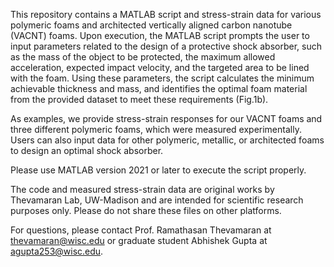 This repository contains a MATLAB script and stress-strain data for various polymeric foams and architected vertically aligned carbon nanotube (VACNT) foams. Upon execution, the MATLAB script prompts the user to input parameters related to the design of a protective shock absorber, such as the mass of the object to be protected, the maximum allowed acceleration, expected impact velocity, and the targeted area to be lined with the foam. Using these parameters, the script calculates the minimum achievable thickness and mass, and identifies the optimal foam material from the provided dataset to meet these requirements (Fig.1b).

As examples, we provide stress-strain responses for our VACNT foams and three different polymeric foams, which were measured experimentally. Users can also input data for other polymeric, metallic, or architected foams to design an optimal shock absorber.

Please use MATLAB version 2021 or later to execute the script properly.

The code and measured stress-strain data are original works by Thevamaran Lab, UW-Madison and are intended for scientific research purposes only. Please do not share these files on other platforms.

For questions, please contact Prof. Ramathasan Thevamaran at thevamaran@wisc.edu or graduate student Abhishek Gupta at agupta253@wisc.edu.










